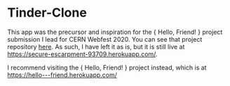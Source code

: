 # Tinder-Clone

This app was the precursor and inspiration for the { Hello, Friend! } project submission I lead for CERN Webfest 2020. You can see that project repository [here](https://github.com/Oisin-M/Hello-Friend). As such, I have left it as is, but it is still live at https://secure-escarpment-93709.herokuapp.com/.

I recommend visiting the { Hello, Friend! } project instead, which is at https://hello---friend.herokuapp.com/
